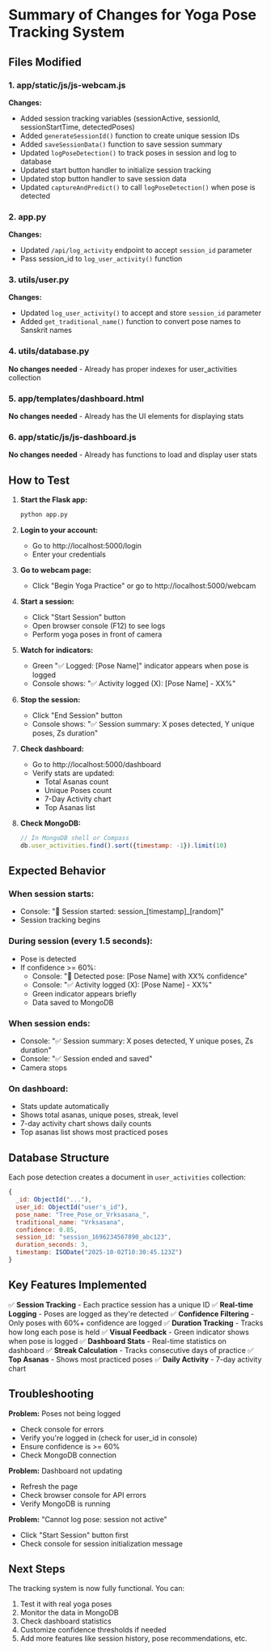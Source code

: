# Summary of Changes for Yoga Pose Tracking System

## Files Modified

### 1. app/static/js/js-webcam.js
**Changes:**
- Added session tracking variables (sessionActive, sessionId, sessionStartTime, detectedPoses)
- Added `generateSessionId()` function to create unique session IDs
- Added `saveSessionData()` function to save session summary
- Updated `logPoseDetection()` to track poses in session and log to database
- Updated start button handler to initialize session tracking
- Updated stop button handler to save session data
- Updated `captureAndPredict()` to call `logPoseDetection()` when pose is detected

### 2. app.py
**Changes:**
- Updated `/api/log_activity` endpoint to accept `session_id` parameter
- Pass session_id to `log_user_activity()` function

### 3. utils/user.py
**Changes:**
- Updated `log_user_activity()` to accept and store `session_id` parameter
- Added `get_traditional_name()` function to convert pose names to Sanskrit names

### 4. utils/database.py
**No changes needed** - Already has proper indexes for user_activities collection

### 5. app/templates/dashboard.html
**No changes needed** - Already has the UI elements for displaying stats

### 6. app/static/js/js-dashboard.js
**No changes needed** - Already has functions to load and display user stats

## How to Test

1. **Start the Flask app:**
   ```bash
   python app.py
   ```

2. **Login to your account:**
   - Go to http://localhost:5000/login
   - Enter your credentials

3. **Go to webcam page:**
   - Click "Begin Yoga Practice" or go to http://localhost:5000/webcam

4. **Start a session:**
   - Click "Start Session" button
   - Open browser console (F12) to see logs
   - Perform yoga poses in front of camera

5. **Watch for indicators:**
   - Green "✅ Logged: [Pose Name]" indicator appears when pose is logged
   - Console shows: "✅ Activity logged (X): [Pose Name] - XX%"

6. **Stop the session:**
   - Click "End Session" button
   - Console shows: "✅ Session summary: X poses detected, Y unique poses, Zs duration"

7. **Check dashboard:**
   - Go to http://localhost:5000/dashboard
   - Verify stats are updated:
     - Total Asanas count
     - Unique Poses count
     - 7-Day Activity chart
     - Top Asanas list

8. **Check MongoDB:**
   ```javascript
   // In MongoDB shell or Compass
   db.user_activities.find().sort({timestamp: -1}).limit(10)
   ```

## Expected Behavior

### When session starts:
- Console: "🎯 Session started: session_[timestamp]_[random]"
- Session tracking begins

### During session (every 1.5 seconds):
- Pose is detected
- If confidence >= 60%:
  - Console: "🎯 Detected pose: [Pose Name] with XX% confidence"
  - Console: "✅ Activity logged (X): [Pose Name] - XX%"
  - Green indicator appears briefly
  - Data saved to MongoDB

### When session ends:
- Console: "✅ Session summary: X poses detected, Y unique poses, Zs duration"
- Console: "✅ Session ended and saved"
- Camera stops

### On dashboard:
- Stats update automatically
- Shows total asanas, unique poses, streak, level
- 7-day activity chart shows daily counts
- Top asanas list shows most practiced poses

## Database Structure

Each pose detection creates a document in `user_activities` collection:

```javascript
{
  _id: ObjectId("..."),
  user_id: ObjectId("user's_id"),
  pose_name: "Tree_Pose_or_Vrksasana_",
  traditional_name: "Vrksasana",
  confidence: 0.85,
  session_id: "session_1696234567890_abc123",
  duration_seconds: 3,
  timestamp: ISODate("2025-10-02T10:30:45.123Z")
}
```

## Key Features Implemented

✅ **Session Tracking** - Each practice session has a unique ID
✅ **Real-time Logging** - Poses are logged as they're detected
✅ **Confidence Filtering** - Only poses with 60%+ confidence are logged
✅ **Duration Tracking** - Tracks how long each pose is held
✅ **Visual Feedback** - Green indicator shows when pose is logged
✅ **Dashboard Stats** - Real-time statistics on dashboard
✅ **Streak Calculation** - Tracks consecutive days of practice
✅ **Top Asanas** - Shows most practiced poses
✅ **Daily Activity** - 7-day activity chart

## Troubleshooting

**Problem:** Poses not being logged
- Check console for errors
- Verify you're logged in (check for user_id in console)
- Ensure confidence is >= 60%
- Check MongoDB connection

**Problem:** Dashboard not updating
- Refresh the page
- Check browser console for API errors
- Verify MongoDB is running

**Problem:** "Cannot log pose: session not active"
- Click "Start Session" button first
- Check console for session initialization message

## Next Steps

The tracking system is now fully functional. You can:
1. Test it with real yoga poses
2. Monitor the data in MongoDB
3. Check dashboard statistics
4. Customize confidence thresholds if needed
5. Add more features like session history, pose recommendations, etc.
